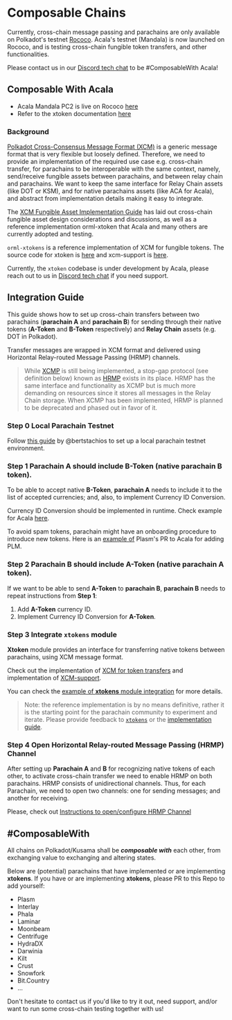 # Composable Chains

Currently, cross-chain message passing and parachains are only available on Polkadot's testnet [Rococo](https://wiki.polkadot.network/docs/en/build-parachains-rococo). Acala's testnet \(Mandala\) is now launched on Rococo, and is testing cross-chain fungible token transfers, and other functionalities.

Please contact us in our [Discord tech chat](https://discord.gg/Xb3CxcjCVc) to be \#ComposableWith Acala!

## Composable With Acala

* Acala Mandala PC2 is live on Rococo [here](https://polkadot.js.org/apps/?rpc=wss://rococo-rpc.polkadot.io#/parachains)
* Refer to the xtoken documentation [here](https://github.com/open-web3-stack/open-runtime-module-library/wiki/xtokens) 

### Background

[Polkadot Cross-Consensus Message Format \(XCM\)](https://github.com/paritytech/xcm-format) is a generic message format that is very flexible but loosely defined. Therefore, we need to provide an implementation of the required use case e.g. cross-chain transfer, for parachains to be interoperable with the same context, namely, send/receive fungible assets between parachains, and between relay chain and parachains. We want to keep the same interface for Relay Chain assets (like DOT or KSM), and for native parachains assets (like ACA for Acala), and abstract from implementation details making it easy to integrate.

The [XCM Fungible Asset Implementation Guide](https://github.com/open-web3-stack/open-runtime-module-library/discussions/385) has laid out cross-chain fungible asset design considerations and discussions, as well as a reference implementation orml-xtoken that Acala and many others are currently adopted and testing.

`orml-xtokens` is a reference implementation of XCM for fungible tokens. The source code for xtoken is [here](https://github.com/open-web3-stack/open-runtime-module-library/tree/master/xtokens) and xcm-support is [here](https://github.com/open-web3-stack/open-runtime-module-library/tree/master/xcm-support).

Currently, the `xtoken` codebase is under development by Acala, please reach out to us in [Discord tech chat](https://discord.gg/Xb3CxcjCVc) if you need support.

## Integration Guide

This guide shows how to set up cross-chain transfers between two parachains (**parachain A** and **parachain B**) for sending through their native tokens (**A-Token** and **B-Token** respectively) and **Relay Chain** assets (e.g. DOT in Polkadot).

Transfer messages are wrapped in XCM format and delivered using Horizontal Relay-routed Message Passing (HRMP) channels.

> While [XCMP](https://wiki.polkadot.network/docs/en/learn-crosschain) is still being implemented, a stop-gap protocol (see definition below) known as [HRMP](https://wiki.polkadot.network/docs/en/learn-crosschain#horizontal-relay-routed-message-passing-hrmp) exists in its place. HRMP has the same interface and functionality as XCMP but is much more demanding on resources since it stores all messages in the Relay Chain storage. When XCMP has been implemented, HRMP is planned to be deprecated and phased out in favor of it.

### Step 0 Local Parachain Testnet

Follow [this guide](https://hackmd.io/dhmCATb_QqygCPxkxaDcmA) by @bertstachios to set up a local parachain testnet environment.

### Step 1 Parachain A should include B-Token (native parachain B token).

To be able to accept native **B-Token**, **parachain A** needs to include it to the list of accepted currencies; and, also, to implement Currency ID Conversion. 

Currency ID Conversion should be implemented in runtime. Check example for Acala [here](https://github.com/AcalaNetwork/Acala/blob/master/runtime/acala/src/lib.rs#L1307).

To avoid spam tokens, parachain might have an onboarding procedure to introduce new tokens. Here is an [example of](https://github.com/AcalaNetwork/Acala/pull/730) Plasm's PR to Acala for adding PLM.

### Step 2 Parachain B should include A-Token (native parachain A token).

If we want to be able to send **A-Token** to **parachain B**, **parachain B** needs to repeat instructions from **Step 1**:
1. Add **A-Token** currency ID.
2. Implement Currency ID Conversion for **A-Token**.

### Step 3 Integrate `xtokens` module

**Xtoken** module provides an interface for transferring native tokens between parachains, using XCM message format.

Check out the implementation of [XCM for token transfers](https://github.com/open-web3-stack/open-runtime-module-library/tree/master/xtokens) and implementation of [XCM-support](https://github.com/open-web3-stack/open-runtime-module-library/tree/master/xcm-support).

You can check the [example of **xtokens** module integration](https://github.com/AcalaNetwork/Acala/blob/3c5da19e6031df91184106057fdcf73ba8784a29/runtime/mandala/src/lib.rs#L1517-L1658) for more details.

> Note: the reference implementation is by no means definitive, rather it is the starting point for the parachain community to experiment and iterate. Please provide feedback to [`xtokens`](https://github.com/open-web3-stack/open-runtime-module-library/tree/master/xtokens) or the [implementation guide](https://github.com/open-web3-stack/open-runtime-module-library/discussions/385).

### Step 4 Open Horizontal Relay-routed Message Passing (HRMP) Channel

After setting up **Parachain A** and **B** for recognizing native tokens of each other, to activate cross-chain transfer we need to enable HRMP on both parachains. HRMP consists of unidirectional channels. Thus, for each  Parachain, we need to open two channels: one for sending messages; and another for receiving.

Please, check out [Instructions to open/configure HRMP Channel](https://wiki.acala.network/build/development-guide/composable-chains/open-hrmp-channel)


## \#ComposableWith

All chains on Polkadot/Kusama shall be _**composable with**_ each other, from exchanging value to exchanging and altering states. 

Below are (potential) parachains that have implemented or are implementing **xtokens**. If you have or are implementing **xtokens**, please PR to this Repo to add yourself:

* Plasm
* Interlay
* Phala
* Laminar
* Moonbeam
* Centrifuge
* HydraDX
* Darwinia
* Kilt
* Crust
* Snowfork
* Bit.Country
* ...

Don't hesitate to contact us if you'd like to try it out, need support, and/or want to run some cross-chain testing together with us!

